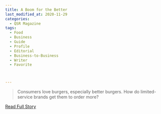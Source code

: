 ```yaml
---
title: A Boom for the Better
last_modified_at: 2020-11-29
categories:
  - QSR Magazine
tags:
  - Food
  - Business
  - Guide
  - Profile
  - Editorial 
  - Business-to-Business
  - Writer
  - Favorite



---
```


> Consumers love burgers, especially better burgers. How do limited-service brands get them to order more?

<a href="http://www.ourdigitalmags.com/publication/?i=583668&ver=html5&p=27" target="_blank">Read Full Story</a>
